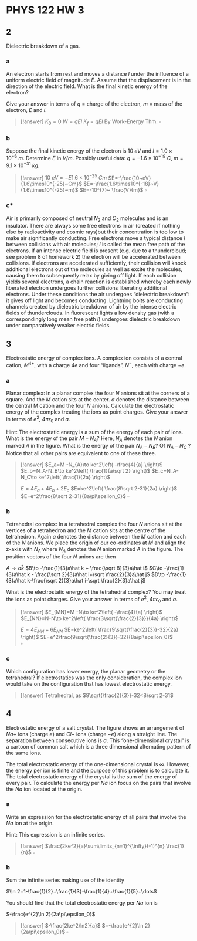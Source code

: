 # PHYS 122 HW 3
 
## 2

Dielectric breakdown of a gas.

### a

An electron starts from rest and moves a distance $l$ under the influence of a uniform electric field of magnitude $E$. Assume that the displacement is in the direction of the electric field. What is the final kinetic energy of the electron?

Give your answer in terms of $q$ = charge of the electron, $m$ = mass of the electron, $E$ and $l$.

> [!answer]
> $K_0=0$
> $W=qEl$
> $K_f=qEl$ By Work-Energy Thm.
> $\square$

### b

Suppose the final kinetic energy of the electron is $10~eV$ and $l=1.0\times10^{-6}~m$. Determine $E$ in $V/m$. Possibly useful data: $q=-1.6\times10^{-19}~C$, $m=9.1\times10^{-31}~kg$.

> [!answer]
> $10~eV=-E1.6\times10^{-25}~Cm$
> $E=-\frac{10~eV}{1.6\times10^{-25}~Cm}$
> $E=-\frac{1.6\times10^{-18}~V}{1.6\times10^{-25}~m}$
> $E=-10^{7}~ \frac{V}{m}$
> $\square$

### c*

Air is primarily composed of neutral $N_2$ and $O_2$ molecules and is an insulator. There are always some free electrons in air (created if nothing else by radioactivity and cosmic rays)but their concentration is too low to make air significantly conducting. Free electrons move a typical distance $l$ between collisions with air molecules; $l$ is called the mean free path of the electrons. If an intense electric field is present (e.g. due to a thundercloud; see problem 8 of homework 2) the electron will be accelerated between collisions. If electrons are accelerated sufficiently, their collision will knock additional electrons out of the molecules as well as excite the molecules, causing them to subsequently relax by giving off light. If each collision yields several electrons, a chain reaction is established whereby each newly liberated electron undergoes further collisions liberating additional electrons. Under these conditions the air undergoes “dielectric breakdown”: it gives off light and becomes conducting. Lightning bolts are conducting channels created by dielectric breakdown of air by the intense electric fields of thunderclouds. In fluorescent lights a low density gas (with a correspondingly long mean free path $l$) undergoes dielectric breakdown under comparatively weaker electric fields.

## 3

Electrostatic energy of complex ions. A complex ion consists of a central cation, $M^{4+}$, with a charge $4e$ and four “ligands”, $N^-$, each with charge $-e$.

### a

Planar complex: In a planar complex the four $N$ anions sit at the corners of a square. And the $M$ cation sits at the center. $a$ denotes the distance between the central M cation and the four $N$ anions. Calculate the electrostatic energy of the complex treating the ions as point charges. Give your answer in terms of $e^2$, $4\pi\epsilon_0$ and $a$.

Hint: The electrostatic energy is a sum of the energy of each pair of ions. What is the energy of the pair $M -N_A$? Here, $N_A$ denotes the $N$ anion marked $A$ in the figure. What is the energy of the pair $N_A-N_B$? Of $N_A-N_C$ ? Notice that all other pairs are equivalent to one of these three.

> [!answer]
> $E_a=M -N_{A}\to ke^2\left( -\frac{4}{a} \right)$
> $E_b=N_A-N_B\to ke^2\left( \frac{1}{a\sqrt 2} \right)$
> $E_c=N_A-N_C\to ke^2\left( \frac{1}{2a} \right)$
> 
> $E=4E_a+4E_b+2E_c$
> $E=ke^2\left( \frac{8\sqrt 2-31}{2a} \right)$
> $E=e^2\frac{8\sqrt 2-31}{8a\pi\epsilon_0}$
> $\square$

### b

Tetrahedral complex: In a tetrahedral complex the four $N$ anions sit at the vertices of a tetrahedron and the $M$ cation sits at the centre of the tetrahedron. Again $a$ denotes the distance between the $M$ cation and each of the $N$ anions. We place the origin of our co-ordinates at $M$ and align the z-axis with $N_A$ where $N_A$ denotes the $N$ anion marked $A$ in the figure. The position vectors of the four $N$ anions are then

$A\to a\hat k$
$B\to -\frac{1}{3}a\hat k + \frac{\sqrt 8}{3}a\hat i$
$C\to -\frac{1}{3}a\hat k - \frac{\sqrt 2}{3}a\hat i+\sqrt \frac{2}{3}a\hat j$
$D\to -\frac{1}{3}a\hat k-\frac{\sqrt 2}{3}a\hat i-\sqrt \frac{2}{3}a\hat j$

What is the electrostatic energy of the tetrahedral complex? You may treat the ions as point charges. Give your answer in terms of $e^2$, $4\pi\epsilon_0$ and $a$.

> [!answer]
> $E_{MN}=M -N\to ke^2\left( -\frac{4}{a} \right)$
> $E_{NN}=N-N\to ke^2\left( \frac{3\sqrt{\frac{2}{3}}}{4a} \right)$
> 
> $E=4E_{MN}+6E_{NN}$
> $E=ke^2\left( \frac{9\sqrt{\frac{2}{3}}-32}{2a} \right)$
> $E=e^2\frac{9\sqrt{\frac{2}{3}}-32}{8a\pi\epsilon_0}$\
> $\square$

### c

Which configuration has lower energy, the planar geometry or the tetrahedral? If electrostatics was the only consideration, the complex ion would take on the configuration that has lowest electrostatic energy.

> [!answer]
> Tetrahedral, as $9\sqrt{\frac{2}{3}}-32<8\sqrt 2-31$

## 4

Electrostatic energy of a salt crystal. The figure shows an arrangement of $Na+$ ions (charge $e$) and $Cl-$ ions (charge $-e$) along a straight line. The separation between consecutive ions is $a$. This “one-dimensional crystal” is a cartoon of common salt which is a three dimensional alternating pattern of the same ions.

The total electrostatic energy of the one-dimensional crystal is $\infty$. However, the energy per ion is finite and the purpose of this problem is to calculate it. The total electrostatic energy of the crystal is the sum of the energy of every pair. To calculate the energy per $Na$ ion focus on the pairs that involve the $Na$ ion located at the origin.

### a

Write an expression for the electrostatic energy of all pairs that involve the $Na$ ion at the origin.

Hint: This expression is an infinite series.

> [!answer]
> $\frac{2ke^2}{a}\sum\limits_{n=1}^{\infty}(-1)^{n} \frac{1}{n}$
> $\square$

### b

Sum the infinite series making use of the identity

$\ln 2=1-\frac{1}{2}+\frac{1}{3}-\frac{1}{4}+\frac{1}{5}+\dots$

You should find that the total electrostatic energy per $Na$ ion is

$-\frac{e^{2}\ln 2}{2a\pi\epsilon_0}$

> [!answer]
> $-\frac{2ke^2\ln2}{a}$
> $=-\frac{e^{2}\ln 2}{2a\pi\epsilon_0}$
> $\square$
